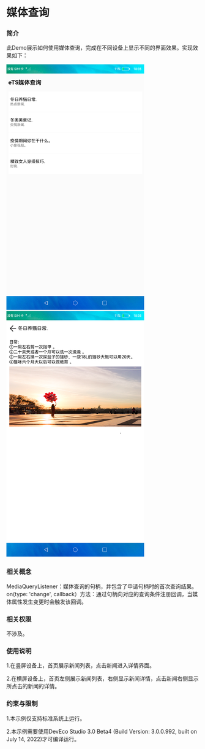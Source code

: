 # 媒体查询

### 简介

此Demo展示如何使用媒体查询，完成在不同设备上显示不同的界面效果。实现效果如下：

![main](screenshots/device/main.png) ![new](screenshots/device/new.png)

### 相关概念

MediaQueryListener：媒体查询的句柄，并包含了申请句柄时的首次查询结果。
on(type: 'change', callback）方法：通过句柄向对应的查询条件注册回调，当媒体属性发生变更时会触发该回调。

### 相关权限

不涉及。

### 使用说明

1.在竖屏设备上，首页展示新闻列表，点击新闻进入详情界面。

2.在横屏设备上，首页左侧展示新闻列表，右侧显示新闻详情，点击新闻右侧显示所点击的新闻的详情。

### 约束与限制

1.本示例仅支持标准系统上运行。

2.本示例需要使用DevEco Studio 3.0 Beta4 (Build Version: 3.0.0.992, built on July 14, 2022)才可编译运行。
